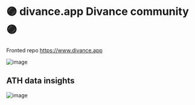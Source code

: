 # 🟣 divance.app Divance community 🟣

Fronted repo https://www.divance.app

![image](https://user-images.githubusercontent.com/3521485/142781863-7678f1c6-cd93-4ce3-ab24-b273285ef606.png)

## ATH data insights 

![image](https://user-images.githubusercontent.com/3521485/156892069-1d10e63d-2ceb-40f7-8c62-ebc92455a3f0.png)
